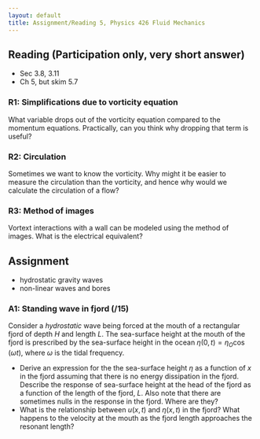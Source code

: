 ```yaml
---
layout: default
title: Assignment/Reading 5, Physics 426 Fluid Mechanics
---
```



## Reading (Participation only, very short answer)

  - Sec 3.8, 3.11  
  - Ch 5, but skim 5.7


### R1: Simplifications due to vorticity equation

What variable drops out of the vorticity equation compared to the momentum equations.  Practically, can you think why dropping that term is useful?

### R2: Circulation

Sometimes we want to know the vorticity.  Why might it be easier to measure the circulation than the vorticity, and hence why would we calculate the circulation of a flow?  

### R3: Method of images

Vortext interactions with a wall can be modeled using the method of images.  What is the electrical equivalent?  

## Assignment

 - hydrostatic gravity waves
 - non-linear waves and bores

### A1: Standing wave in fjord (/15)

Consider a *hydrostatic* wave being forced at the mouth of a rectangular fjord of depth $H$ and length $L$. The sea-surface height at the mouth of the fjord is prescribed by the sea-surface height in the ocean $\eta(0,t) = \eta_O \cos (\omega t)$, where $\omega$ is the tidal frequency.

 - Derive an expression for the  the sea-surface height $\eta$ as a function of $x$ in the fjord assuming that there is no energy dissipation in the fjord.  Describe the response of sea-surface height at the head of the fjord as a function of the length of the fjord, $L$.  Also note that there are sometimes nulls in the response in the fjord.  Where are they?
 - What is the relationship between $u(x,t)$ and $\eta(x,t)$ in the fjord?  What happens to the velocity at the mouth as the fjord length approaches the resonant length?
